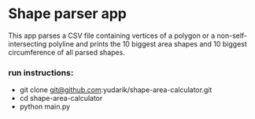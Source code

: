 # Shape parser app
This app parses a CSV file containing vertices of a polygon or a non-self-intersecting polyline and prints the 10 biggest area shapes and 10 biggest circumference of all parsed shapes.

### run instructions:
* git clone git@github.com:yudarik/shape-area-calculator.git
* cd shape-area-calculator
* python main.py
